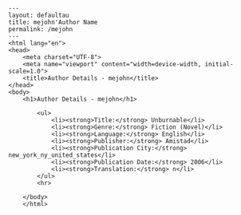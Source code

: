 
    ---
    layout: defaultau
    title: mejohn'Author Name 
    permalink: /mejohn
    ---
    <html lang="en">
    <head>
        <meta charset="UTF-8">
        <meta name="viewport" content="width=device-width, initial-scale=1.0">
        <title>Author Details - mejohn</title>
    </head>
    <body>
        <h1>Author Details - mejohn</h1>
        
            <ul>
                <li><strong>Title:</strong> Unburnable</li>
                <li><strong>Genre:</strong> Fiction (Novel)</li>
                <li><strong>Language:</strong> English</li>
                <li><strong>Publisher:</strong> Amistad</li>
                <li><strong>Publication City:</strong> new_york_ny_united_states</li>
                <li><strong>Publication Date:</strong> 2006</li>
                <li><strong>Translation:</strong> n</li>
            </ul>
            <hr>
            
        </body>
        </html>
        